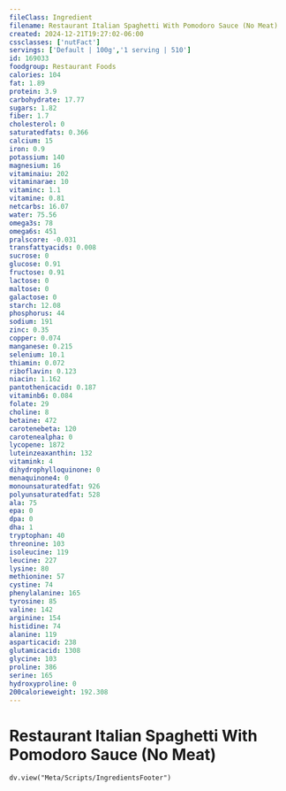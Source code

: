 ```yaml
---
fileClass: Ingredient
filename: Restaurant Italian Spaghetti With Pomodoro Sauce (No Meat)
created: 2024-12-21T19:27:02-06:00
cssclasses: ['nutFact']
servings: ['Default | 100g','1 serving | 510']
id: 169033
foodgroup: Restaurant Foods
calories: 104
fat: 1.89
protein: 3.9
carbohydrate: 17.77
sugars: 1.82
fiber: 1.7
cholesterol: 0
saturatedfats: 0.366
calcium: 15
iron: 0.9
potassium: 140
magnesium: 16
vitaminaiu: 202
vitaminarae: 10
vitaminc: 1.1
vitamine: 0.81
netcarbs: 16.07
water: 75.56
omega3s: 78
omega6s: 451
pralscore: -0.031
transfattyacids: 0.008
sucrose: 0
glucose: 0.91
fructose: 0.91
lactose: 0
maltose: 0
galactose: 0
starch: 12.08
phosphorus: 44
sodium: 191
zinc: 0.35
copper: 0.074
manganese: 0.215
selenium: 10.1
thiamin: 0.072
riboflavin: 0.123
niacin: 1.162
pantothenicacid: 0.187
vitaminb6: 0.084
folate: 29
choline: 8
betaine: 472
carotenebeta: 120
carotenealpha: 0
lycopene: 1872
luteinzeaxanthin: 132
vitamink: 4
dihydrophylloquinone: 0
menaquinone4: 0
monounsaturatedfat: 926
polyunsaturatedfat: 528
ala: 75
epa: 0
dpa: 0
dha: 1
tryptophan: 40
threonine: 103
isoleucine: 119
leucine: 227
lysine: 80
methionine: 57
cystine: 74
phenylalanine: 165
tyrosine: 85
valine: 142
arginine: 154
histidine: 74
alanine: 119
asparticacid: 238
glutamicacid: 1308
glycine: 103
proline: 386
serine: 165
hydroxyproline: 0
200calorieweight: 192.308
---
```


# Restaurant Italian Spaghetti With Pomodoro Sauce (No Meat)

```dataviewjs
dv.view("Meta/Scripts/IngredientsFooter")
```